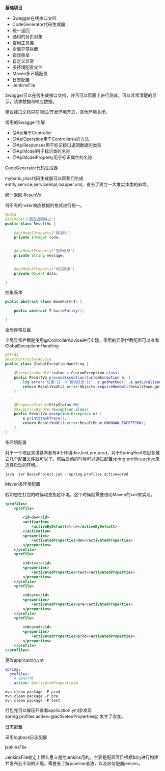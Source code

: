 **基础项目**

- Swagger在线接口文档
- CodeGenerator代码生成器
- 统一返回
- 通用的分页对象
- 常用工具类
- 全局异常拦截
- 错误枚举
- 自定义异常
- 多环境配置文件
- Maven多环境配置
- 日志配置
- JenkinsFile

Swagger可以在线生成接口文档，并且可以页面上进行测试，可以非常清楚的显示，请求数据和响应数据。

建议接口文档只在测试/开发环境开启，其他环境关闭。

常用的Swagger注解
- @Api用于Controller
- @ApiOperation用于Controller内的方法
- @ApiResponses用于标识接口返回数据的类型
- @ApiModel用于标识类的名称
- @ApiModelProperty用于标识属性的名称


CodeGenerator代码生成器

mybatis_plus代码生成器可以帮我们生成entity,service,serviceImpl,mapper.xml。省去了建立一大堆实体类的麻烦。


统一返回 ResultVo

将所有的rukkr响应数据的格式进行统一。

```java
@Data
@ApiModel("固定返回格式")
public class ResultVo {
    
    @ApiModelProperty("错误码")
    private Integer code;

    
    @ApiModelProperty("提示信息")
    private String message;

    
    @ApiModelProperty("响应数据")
    private Object data;

}
```

抽象表单

```java
public abstract class BaseForm<T> {
    
    public abstract T buildEntity();

}
```


全局异常拦截

全局异常拦截是使用@ControllerAdvice进行实现，常用的异常拦截配置可以查看GlobalExceptionnHandling

```java
@Slf4j
@RestControllerAdvice
public class GlobalExceptionHandling {
    
    @ExceptionHandler(value = CustomException.class)
    public ResultVo processException(CustomException e) {
        log.error("位置:{} -> 错误信息:{}", e.getMethod() ,e.getLocalizedMessage());
        return ResultVoUtil.error(Objects.requireNonNull(ResultEnum.getByCode(e.getCode())));
    }

    
    @ResponseStatus(HttpStatus.OK)
    @ExceptionHandler(Exception.class)
    public ResultVo exception(Exception e) {
        e.printStackTrace();
        return ResultVoUtil.error(ResultEnum.UNKNOWN_EXCEPTION);
    }
}
```


多环境配置

对于一个项目来讲基本都有4个环境dev,test,pre,prod，对于SpringBoot项目多建立几个配置文件就可以了。然后启动的时候可以通过配置spring.profiles.active来选择启动的环境。

```shell script
java -jar BasicProject.jat --spring.profiles.active=prod
```


Maven多环境配置

假如想在打包的时候动态指定环境，这个时候就需要借助Maven的xml来实现。

```xml
<profiles>
    <profile>
        
        <id>dev</id>
        <activation>
            <activeByDefault>true</activeByDefault>
        </activation>
        <properties>
            <activatedProperties>dev</activatedProperties>
        </properties>
    </profile>
    <profile>
        
        <id>test</id>
        <properties>
            <activatedProperties>test</activatedProperties>
        </properties>
    </profile>
    <profile>
        
        <id>pre</id>
        <properties>
            <activatedProperties>pre</activatedProperties>
        </properties>
    </profile>
    <profile>
        
        <id>prod</id>
        <properties>
            <activatedProperties>prod</activatedProperties>
        </properties>
    </profile>
</profiles>
```

更改application.yml

```yaml
spring:
  profiles:
    # 选择环境
    active: @activatedProperties@
```

```shell script
mvn clean package -P prod
mvn clean package -P pre
mvn clean package -P test
```

打包完可以解压开查看application.yml会发现spring.profiles.active=@activatedProperties@ 发生了改变。



日志配置

采用logback日志配置



jenkinsFile

JenkinsFile肯定上顾名思义是给jenkins用的。主要是配置项目根据如何进行构建并发布到不同的环境。需要去了解pipeline语法，以及如何配置jenkins。




















